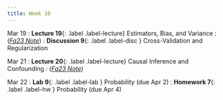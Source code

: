 ```yaml
---
title: Week 10
---
```



Mar 19
: **Lecture 19**{: .label .label-lecture} Estimators, Bias, and Variance
    : ([*Fa23 Note*](https://ds100.org/fa23-course-notes/probability_2/probability_2.html))
: **Discussion 9**{: .label .label-disc } Cross-Validation and Regularization

Mar 21
: **Lecture 20**{: .label .label-lecture} Causal Inference and Confounding
    : ([*Fa23 Note*](https://ds100.org/fa23-course-notes/inference_causality/inference_causality.html))

Mar 22
: **Lab 9**{: .label .label-lab }  Probability (due Apr 2)
: **Homework 7**{: .label .label-hw } Probability (due Apr 4)
